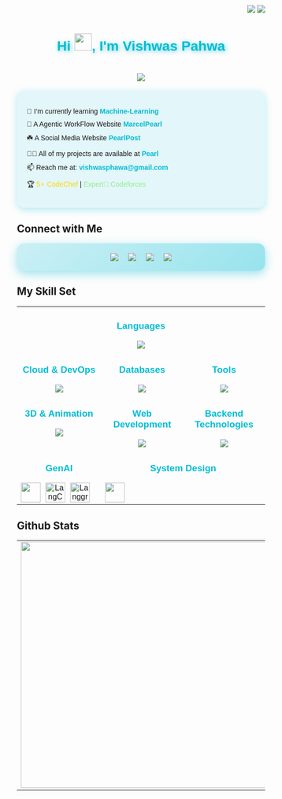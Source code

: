 <div align="right" style="margin-top: -40px;">
    <img src="https://komarev.com/ghpvc/?username=scorchedpearl&label=Visitors&color=00bcd4&style=flat-square">
    <img src="https://img.shields.io/github/followers/scorchedpearl.svg?style=social&label=Follow&color=00bcd4">
</div>
<h1 align="center" style="color: #00bcd4; text-shadow: 2px 2px 10px rgba(0, 188, 212, 0.6); font-family: 'Poppins', sans-serif;">
    Hi <img width="35" src="https://raw.githubusercontent.com/nixin72/nixin72/master/wave.gif">, I'm Vishwas Pahwa
</h1>


<h1 align="center" style="font-family: 'Poppins', sans-serif;">
    <img src="https://readme-typing-svg.herokuapp.com/?lines=Building+Awesome+Projects;Crafting+Intuitive+UI/UX;Exploring+the+Tech+World;Evolving+as+a+Developer;&center=true&size=20&color=00bcd4&font-family=Poppins">
</h1>



<div style="background: rgba(0, 188, 212, 0.1); border-radius: 15px; padding: 20px; box-shadow: 0 4px 15px rgba(0, 188, 212, 0.3); font-family: 'Poppins', sans-serif;">
<ul style="list-style-type: none; padding-left: 0;">
    <li style="margin-bottom: 10px;">🌱 I’m currently learning <strong style="color: #00bcd4;">Machine-Learning</strong></li>
    <li style="margin-bottom: 10px;">🔭 A Agentic WorkFlow Website <a href="https://marcelpearl.pearl99z.tech/" style="color: #00bcd4; text-decoration: none; font-weight: bold;">MarcelPearl</a></li>
    <li style="margin-bottom: 10px;">☘️ A Social Media Website <a href="https://pearlpost.pearl99z.tech/" style="color: #00bcd4; text-decoration: none; font-weight: bold;">PearlPost</a></li>
    <li style="margin-bottom: 10px;">👨‍💻 All of my projects are available at <a href="https://pholio.pearl99z.tech/" style="color: #00bcd4; text-decoration: none; font-weight: bold;">Pearl</a></li>
    <li style="margin-bottom: 10px;">📫 Reach me at: <strong style="color: #00bcd4;">vishwasphawa@gmail.com</strong></li>
    <li style="margin-bottom: 10px;">🏆 <span style="color: gold;">5⭐ CodeChef</span> | <span style="color: lightgreen;">Expert💙:Codeforces</span></li>
</ul>
</div>

## Connect with Me  
<div align="center" style="display: flex; justify-content: center; flex-wrap: wrap; gap: 20px; padding: 20px; border-radius: 15px; background: linear-gradient(135deg, rgba(0, 188, 212, 0.2), rgba(0, 188, 212, 0.4)); box-shadow: 0 6px 20px rgba(0, 188, 212, 0.4);">
    <a href="https://linkedin.com/in/vishwas-pahwa-694928328" target="_blank">
        <img src="https://img.shields.io/badge/LinkedIn-0077B5?style=for-the-badge&logo=linkedin&logoColor=white" />
    </a>
    <a href="https://instagram.com/vishwas.16_0" target="_blank">
        <img src="https://img.shields.io/badge/Instagram-E4405F?style=for-the-badge&logo=instagram&logoColor=white" />
    </a>
    <a href="mailto:vishwasphawa@gmail.com">
        <img src="https://img.shields.io/badge/Email-D44638?style=for-the-badge&logo=gmail&logoColor=white" />
    </a>
    <a href="https://github.com/ScorchedPearl" target="_blank">
        <img src="https://img.shields.io/badge/GitHub-181717?style=for-the-badge&logo=github&logoColor=white" />
    </a>
</div>



## My Skill Set
<div align="center">
    <table style="width: 100%; text-align: center; border-spacing: 10px; font-family: 'Poppins', sans-serif;">
        <tr>
            <td valign="top" width="30%" colspan="3">
                <h3 style="color: #00bcd4;">Languages</h3>
                <img src="https://skillicons.dev/icons?i=c,cpp,python,js,ts,html,css,dart,java" />
            </td>
        </tr>
        <tr>
            <td valign="top" width="30%">
                <h3 style="color: #00bcd4;">Cloud & DevOps</h3>
                <img src="https://skillicons.dev/icons?i=aws,vercel,docker,nginx,gcp,githubactions" />
            </td>
            <td valign="top" width="30%">
                <h3 style="color: #00bcd4;">Databases</h3>
                <img src="https://skillicons.dev/icons?i=mongodb,postgresql,redis,supabase,datastax" />
            </td>
            <td valign="top" width="30%">
                <h3 style="color: #00bcd4;">Tools</h3>
                <img src="https://skillicons.dev/icons?i=postman,vite,bun,pnpm,yarn,idea,pycharm,vscode" />
            </td>
        </tr>
        <tr>
            <td valign="top" width="30%">
                <h3 style="color: #00bcd4;">3D & Animation</h3>
                <img src="https://skillicons.dev/icons?i=threejs,p5js" />
            </td>
            <td valign="top" width="30%">
                <h3 style="color: #00bcd4;">Web Development</h3>
                <img src="https://skillicons.dev/icons?i=react,nextjs,tailwind,figma,redux" />
            </td>
            <td valign="top" width="30%">
                <h3 style="color: #00bcd4;">Backend Technologies</h3>
                <img src="https://skillicons.dev/icons?i=nodejs,express,graphql,spring,apollo,prisma,hibernate,maven" />
            </td>
        </tr>
         <tr>
            <td valign="top" width="30%">
              <h3 style="color: #00bcd4;">GenAI</h3>
             <div style="display: flex; align-items: center; gap: 10px;">
              <img src="https://skillicons.dev/icons?i=fastapi" height="40" />
             <img src="https://registry.npmmirror.com/@lobehub/icons-static-png/latest/files/dark/langchain.png" alt="LangChain Logo" width="40" />
                 <img src="https://registry.npmmirror.com/@lobehub/icons-static-png/latest/files/dark/langgraph.png" alt="Langgraph Logo" width="40" />
            </div>
            </td>
             <td valign="top" width="30%" colspan="2">
              <h3 style="color: #00bcd4;">System Design</h3>
             <div style="display: flex; align-items: center; gap: 10px;">
              <img src="https://skillicons.dev/icons?i=rabbitmq,kafka" height="40" />
            </div>
            </td>
        </tr>
    </table>
</div>

## Github Stats
<table>
  <tr>
    <td align="center">
      <a href="https://github.com/anuraghazra/github-readme-stats">
        <img src="https://github-readme-stats.vercel.app/api?username=ScorchedPearl&show_icons=true&hide_border=true&bg_color=0d1117&title_color=00b7b7&icon_color=00b7b7&text_color=ffffff&include_all_commits=true" width="500"/>
      </a>
    </td>
    <td align="center">
      <a href="https://git.io/streak-stats" title="Go to Source">
        <img width="500" src="https://github-readme-streak-stats.herokuapp.com?user=ScorchedPearl&hide_border=true&background=0D1117&ring=00b7b7&fire=00b7b7&currStreakLabel=00b7b7&sideLabels=ffffff&dates=ffffff&sideNums=00b7b7&currStreakNum=ffffff"/>
      </a>
    </td>
  </tr>
</table>


